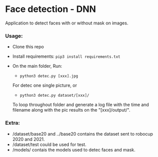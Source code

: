 # Face detection - DNN
Application to detect faces with or without mask on images.
### Usage:
- Clone this repo

- Install requirements: ```pip3 install requirements.txt```

- On the main folder, Run:
  - ```python3 detec.py [xxx].jpg```
  
  For detec one single picture, or
  
  - ```python3 detec.py dataset/[xxx]/```
  
  To loop throughout folder and generate a log file with the time and filename along with the pic results on the "[xxx]/output/".
  
### Extra:  
- /dataset/base20 and ../base20  contains the dataset sent to robocup 2020 and 2021.
- /dataset/test could be used for test. 
- /models/ contais the models used to detec faces and mask.

